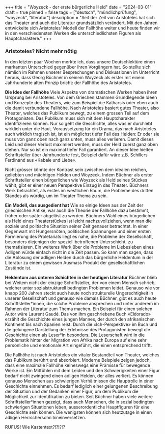 +++
title = "Woyzeck - der erste bürgerliche Held"
date = "2024-03-01"
draft = true
pinned = false
tags = ["deutsch", "mündlichprüfung", "woyzeck", "literatur"]
description = "Seit der Zeit von Aristoteles hat sich das Theater und auch die Literatur grundsätzlich verändert. Mit den Jahren entwickelte sich Aristoteles' Modell der Fallhöhe weiter und heute finden wir in den verschiedensten Werken die unterschiedlichsten Figuren als Hauptcharaktere."
+++
### Aristoteles? Nicht mehr nötig

In den letzten paar Wochen merkte ich, dass unsere Deutschlektüre einen markanten Unterschied gegenüber ihren Vorgängern hat. So stellte sich nämlich im Rahmen unserer Besprechungen und Diskussionen im Unterricht heraus, dass Georg Büchner in seinem Woyzeck als erster mit einem Jahrhunderte alten Prinzip bricht: der Fallhöhe des Aristoteles.

**Die Idee der Fallhöhe**
Viele Aspekte von dramatischen Werken haben ihren Ursprung bei Aristoteles. Von dem Griechen stammen Grundlegende Ideen und Konzepte des Theaters, wie zum Beispiel die Katharsis oder eben auch die damit verbundene Fallhöhe. Nach Aristoteles basiert gutes Theater, also Theater, welches das Publikum bewegt, zu einem grossen Teil auf dem Protagonisten. Das Publikum muss sich mit dem Hauptcharakter identifizieren können. Nur so geht die Geschichte, alles was er durchlebt wirklich unter die Haut. Voraussetzung für ein Drama, das nach Aristoteles auch wirklich tragisch ist, ist ein möglichst tiefer Fall des Helden: Er oder sie muss von ganz oben nach ganz unten, muss alles verlieren. Damit dieses Leid und dieser Verlust maximiert werden, muss der Held zuerst ganz oben stehen. Nur so ist ein maximal tiefer Fall garantiert. An dieser Idee hielten Schriftsteller über Jahrhunderte fest, Beispiel dafür wäre z.B. Schillers Ferdinand aus «Kabale und Liebe».

Nicht grösser könnte der Kontrast sein zwischen dem idealen reichen, geliebten und mächtigen Helden und Woyzeck. Indem Büchner als erster Schriftsteller einen bürgerlichen wie Woyzeck als Held seines Stückes wählt, gibt er einer neuen Perspektive Einzug in das Theater. Büchners Werk betrachtet, als erstes im westlichen Raum, die Probleme des dritten Standes als würdig, um im Theater Thema zu sein.

**Ein Modell, das ausgedient hat**
Wie so einige Ideen aus der Zeit der griechischen Antike, war auch die Theorie der Fallhöhe dazu bestimmt, früher oder später abgelöst zu werden. Büchners Wahl eines bürgerlichen als Held eines Theaterstückes ist leicht nachzuvollziehen, wenn man die soziale und politische Situation seiner Zeit genauer betrachtet. In einer Gegenwart mit Hungersnöten, politischen Spannungen und einer ersten Formierung des Proletariats liegt es nahe, die Probleme der Gesellschaft, besonders diejenigen der speziell betroffenen Unterschicht, zu thematisieren. Ein weiteres Werk über die Probleme im Liebesleben eines Adligen würde einfach nicht in die Zeit passen. So kann man sagen, dass die Ablösung der adligen Helden durch das bürgerliche Heldentum in der Literatur zu einem gewissen Ausmass Produkt der gesellschaftlichen Zustände ist.

**Heldentum aus unteren Schichten in der heutigen Literatur**
Büchner blieb bei Weitem nicht der einzige Schriftsteller, der von einem Mensch schrieb, welcher unter sozialstrukturell bedingten Problemen leidet. Genauso wie vor knapp 200 Jahren steckt auch heute noch strukturelle Ungerechtigkeit in unserer Gesellschaft und genauso wie damals Büchner, gibt es auch heute Schriftsteller\*innen, die solche Probleme ansprechen und unter anderem im Rahmen der Literatur zum Thema machen. Ein Beispiel für einen solchen Autor wäre Laurent Gaudé. Das von ihm geschriebene Buch «Eldorado» erzählt die Geschichte eines jungen Mannes, der durch den afrikanischen Kontinent bis nach Spanien reist. Durch die «Ich-Perspektive» im Buch und die gelungene Darstellung der Erlebnisse des Protagonisten bewegt die Geschichte einen als Leser\*in besonders. Die Leserschaft wird in die Problematik hinter der Migration von Afrika nach Europa auf eine sehr persönliche und emotionale Art eingeführt, die einen entsprechend trifft.

Die Fallhöhe ist nach Aristoteles ein vitaler Bestandteil von Theater, welches das Publikum berührt und absorbiert. Moderne Beispiele zeigen jedoch, dass eine maximale Fallhöhe keineswegs eine Prämisse für bewegende Werke ist. Ein Mitfühlen mit dem Leiden und den Schwierigkeiten einer Figur bedarf nicht zwingend einen adligen Helden, der alles verliert. Es können genauso Menschen aus schwierigen Verhältnissen die Hauptrolle in einer Geschichte einnehmen. Es bedarf lediglich einer gelungenen Beschreibung der Situation und der Gedanken einer Figur, um dem Publikum die Möglichkeit zur Identifikation zu bieten. Seit Büchner haben viele weitere Schriftsteller*innen gezeigt, dass auch Menschen, die in sozial bedingten schwierigen Situationen leben, ausserordentliche Hauptfiguren für eine Geschichte sein können. Die wenigsten können sich heutzutage in einen adligen Herrschersohn hineinversetzen.





RUFUS! Wie Kastentext?!?!?!?